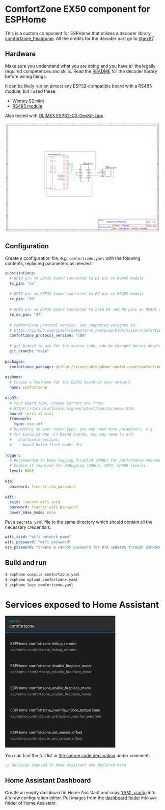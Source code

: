 # ComfortZone EX50 component for ESPHome

This is a custom component for ESPHome that utilizes a decoder library
[comfortzone_heatpump](https://github.com/qix67/comfortzone_heatpump).
All the credits for the decoder part go to [@qix67](https://github.com/qix67/).

## Hardware

Make sure you understand what you are doing and you have all the legally required
competences and skills. Read the [README](https://github.com/qix67/comfortzone_heatpump/blob/master/README.txt) for the decoder library before wiring things. 

It can be likely run on almost any ESP32-compatible board with a RS485 module, but I used these:

- [Wemos S2 mini](https://www.wemos.cc/en/latest/s2/s2_mini.html)
- [RS485 module](https://www.aliexpress.com/item/32846149743.html)

Also tested with [OLIMEX ESP32-C3-DevKit-Lipo](https://www.olimex.com/Products/IoT/ESP32-C3/ESP32-C3-DevKit-Lipo/open-source-hardware).

![image](schematics.jpg)

## Configuration

Create a configuration file, e.g. `comfortzone.yaml` with the folowing contents,
replacing parameters as needed:
```yaml
substitutions:
  # GPIO pin on ESP32 board connected to DI pin on RS485 module
  tx_pin: "35"

  # GPIO pin on ESP32 board connected to RO pin on RS485 module
  rx_pin: "36"

  # GPIO pin on ESP32 board connected to both DE and RE pins on RS485 module
  re_de_pin: "37"

  # ComfortZone protocol version. See supported versions in:
  # https://github.com/qix67/comfortzone_heatpump/blob/master/comfortzone_config.h#L4-L6
  comfortzone_protocol_version: "180"

  # git branch to use for the source code, can be changed during development
  git_branch: "main"

packages:
  comfortzone_package: github://vinnyspb/esphome-comfortzone/comfortzone-package.yaml@${git_branch}

esphome:
  # Choose a hostname for the ESP32 board on your network
  name: comfortzone

esp32:
  # Your board type, choose correct one from:
  # https://docs.platformio.org/en/latest/boards/index.html
  board: lolin_s2_mini
  framework:
    type: esp-idf
  # Depending on your board type, you may need more parameters, e.g.
  # for ESP32-S3 and -C3 based boards, you may need to add:
  #   platformio_options:
  #     board_build.flash_mode: dio

logger:
  # Recommended to keep logging disabled (NONE) for performance reasons.
  # Enable if required for debugging (DEBUG, INFO, ERROR levels).
  level: NONE

ota:
  password: !secret ota_password

wifi:
  ssid: !secret wifi_ssid
  password: !secret wifi_password
  power_save_mode: none

```

Put a `secrets.yaml` file to the same directory which should contain all the necessary credentials:

```yaml
wifi_ssid: "wifi network name"
wifi_password: "wifi password"
ota_password: "create a random password for OTA updates through ESPHome"
```

## Build and run

```bash
$ esphome compile comfortzone.yaml
$ esphome upload comfortzone.yaml
$ esphome logs comfortzone.yaml
```

# Services exposed to Home Assistant

![image](services.png)

You can find the full list in [the source code declaration](components/comfortzone/comfortzone_esphome.cpp) under comment:

```cpp
// Services exposed to Home Assistant are declared here
```

## Home Assistant Dashboard

Create an empty dashboard in Home Assistant and copy [YAML config](home-assistant-dashboard/home-assistant-dashboard.yaml)
into it's raw configuration editor. Put images from the [dashboard folder](home-assistant-dashboard/) into `www` folder
of Home Assistant.